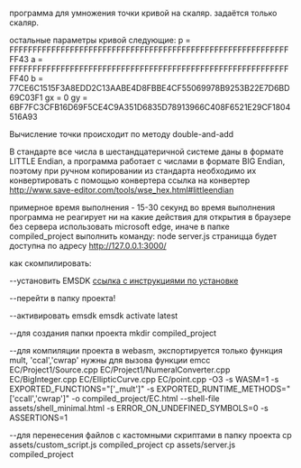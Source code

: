программа для умножения точки кривой на скаляр.
задаётся только скаляр.

остальные параметры кривой следующие:
p = FFFFFFFFFFFFFFFFFFFFFFFFFFFFFFFFFFFFFFFFFFFFFFFFFFFFFFFFFFFFFF43
a = FFFFFFFFFFFFFFFFFFFFFFFFFFFFFFFFFFFFFFFFFFFFFFFFFFFFFFFFFFFFFF40
b = 77CE6C1515F3A8EDD2C13AABE4D8FBBE4CF55069978B9253B22E7D6BD69C03F1
gx = 0
gy = 6BF7FC3CFB16D69F5CE4C9A351D6835D78913966C408F6521E29CF1804516A93

Вычисление точки происходит по методу double-and-add

В стандарте все числа в шестандцатеричной системе даны в формате LITTLE Endian,
 а программа работает с числами в формате BIG Endian,
 поэтому при ручном копировании из стандарта необходимо
 их конвертировать с помощью конвертера
ссылка на конвертер
http://www.save-editor.com/tools/wse_hex.html#littleendian

примерное время выполнения - 15-30 секунд
во время выполнения программа не реагирует ни на какие действия
для открытия в браузере без сервера использовать microsoft edge,
 иначе в папке compiled_project выполнить команду:
 node server.js
страницца будет доступна по адресу  http://127.0.0.1:3000/

как скомпилировать:

--установить EMSDK [ссылка с инструкциями по установке](https://emscripten.org/docs/getting_started/downloads.html)

--перейти в папку проекта!

--активировать emsdk
emsdk activate latest

--для создания папки проекта
mkdir compiled_project

--для компиляции проекта в webasm, экспортируется только функция mult, 'ccal','cwrap' нужны для вызова функции
emcc EC/Project1/Source.cpp EC/Project1/NumeralConverter.cpp EC/BigInteger.cpp EC/EllipticCurve.cpp EC/point.cpp -O3 -s WASM=1 -s EXPORTED_FUNCTIONS="['_mult']" -s EXPORTED_RUNTIME_METHODS="['ccall','cwrap']" -o compiled_project/EC.html --shell-file assets/shell_minimal.html -s ERROR_ON_UNDEFINED_SYMBOLS=0 -s ASSERTIONS=1

--для перенесения файлов с кастомными скриптами в папку проекта 
cp assets/custom_script.js compiled_project
cp assets/server.js compiled_project